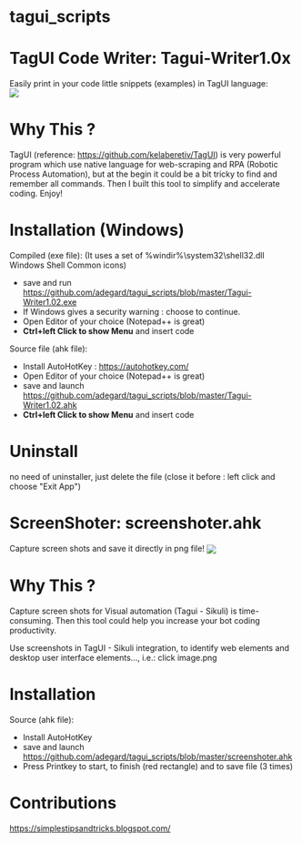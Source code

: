 # tagui_scripts


<h1>TagUI Code Writer:  Tagui-Writer1.0x </h1>
Easily print in your code little snippets (examples) in TagUI language:
</br>
<img src="https://raw.githubusercontent.com/adegard/tagui_scripts/master/20180529214753.png"  align="center">

# Why This ?
TagUI (reference: https://github.com/kelaberetiv/TagUI) is very powerful program which use native language for web-scraping and RPA (Robotic Process Automation), but at the begin it could be a bit tricky to find and remember all commands. Then I built this tool to simplify and accelerate coding. Enjoy!

# Installation (Windows)

Compiled (exe file):
(It uses a set of %windir%\system32\shell32.dll Windows Shell Common icons)

- save and run https://github.com/adegard/tagui_scripts/blob/master/Tagui-Writer1.02.exe
- If Windows gives a security warning : choose to continue.
- Open Editor of your choice (Notepad++ is great)
- <b>Ctrl+left Click to show Menu</b> and insert code

Source file (ahk file):
- Install AutoHotKey : https://autohotkey.com/
- Open Editor of your choice (Notepad++ is great)
- save and launch https://github.com/adegard/tagui_scripts/blob/master/Tagui-Writer1.02.ahk
- <b>Ctrl+left Click to show Menu</b> and insert code

# Uninstall
no need of uninstaller, just delete the file (close it before : left click and choose "Exit App") 


<h1>ScreenShoter:  screenshoter.ahk </h1>
Capture screen shots and save it directly in png file!
<img src="https://raw.githubusercontent.com/adegard/tagui_scripts/master/20180529212133.png"  align="center">

# Why This ?
Capture screen shots for Visual automation (Tagui - Sikuli) is time-consuming. Then this tool could help you increase your bot coding productivity.

Use screenshots in TagUI - Sikuli integration, to identify web elements and desktop user interface elements..., i.e.:
click image.png

# Installation

Source (ahk file):
- Install AutoHotKey
- save and launch https://github.com/adegard/tagui_scripts/blob/master/screenshoter.ahk
- Press Printkey to start, to finish (red rectangle) and to save file (3 times)

# Contributions
https://simplestipsandtricks.blogspot.com/
